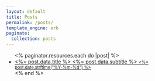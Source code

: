 ```yaml
---
layout: default
title: Posts
permalink: /posts/
template_engine: erb
paginate:
  collection: posts
---
```


<ul class="posts-ul">
  <% paginator.resources.each do |post| %>
    <li>
      <a href="<%= post.relative_url %>">
        <posts-li-title>
          <%= post.data.title %>
        </posts-li-title>
        <posts-li-subtitle>
          <%= post.data.subtitle %>
        </posts-li-subtitle>
        <posts-li-date>
          <small><%= post.date.strftime("%Y-%m-%d") %></small>
        </posts-li-date>
      </a>
    </li>
  <% end %>
</ul>
